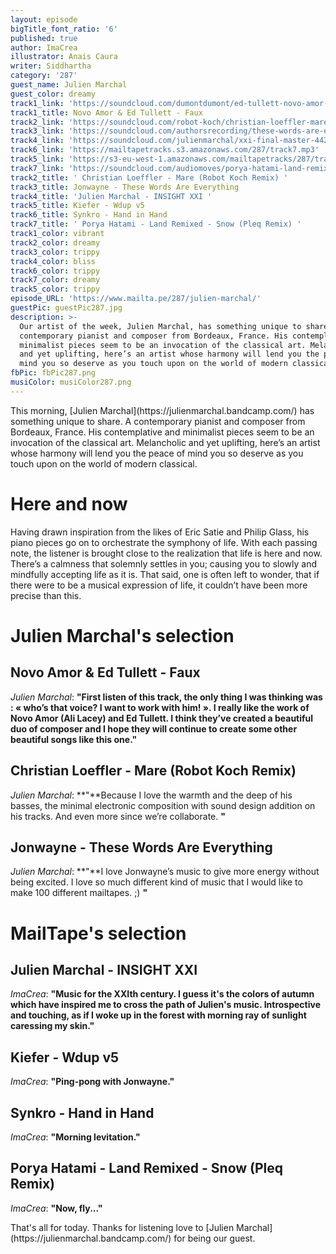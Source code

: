 ```yaml
---
layout: episode
bigTitle_font_ratio: '6'
published: true
author: ImaCrea
illustrator: Anais Caura
writer: Siddhartha
category: '287'
guest_name: Julien Marchal
guest_color: dreamy
track1_link: 'https://soundcloud.com/dumontdumont/ed-tullett-novo-amor-faux'
track1_title: Novo Amor & Ed Tullett - Faux
track2_link: 'https://soundcloud.com/robot-koch/christian-loeffler-mare-robot-koch-remix-1'
track3_link: 'https://soundcloud.com/authorsrecording/these-words-are-everything'
track4_link: 'https://soundcloud.com/julienmarchal/xxi-final-master-4424'
track6_link: 'https://mailtapetracks.s3.amazonaws.com/287/track7.mp3'
track5_link: 'https://s3-eu-west-1.amazonaws.com/mailtapetracks/287/track5.mp3'
track7_link: 'https://soundcloud.com/audiomoves/porya-hatami-land-remixed-snow'
track2_title: ' Christian Loeffler - Mare (Robot Koch Remix) '
track3_title: Jonwayne - These Words Are Everything
track4_title: 'Julien Marchal - INSIGHT XXI '
track5_title: Kiefer - Wdup v5
track6_title: Synkro - Hand in Hand
track7_title: ' Porya Hatami - Land Remixed - Snow (Pleq Remix) '
track1_color: vibrant
track2_color: dreamy
track3_color: trippy
track4_color: bliss
track6_color: trippy
track7_color: dreamy
track5_color: trippy
episode_URL: 'https://www.mailta.pe/287/julien-marchal/'
guestPic: guestPic287.jpg
description: >-
  Our artist of the week, Julien Marchal, has something unique to share. A
  contemporary pianist and composer from Bordeaux, France. His contemplative and
  minimalist pieces seem to be an invocation of the classical art. Melancholic
  and yet uplifting, here’s an artist whose harmony will lend you the peace of
  mind you so deserve as you touch upon on the world of modern classical. 
fbPic: fbPic287.png
musiColor: musiColor287.png
---
```

<p id="introduction">This morning, [Julien Marchal](https://julienmarchal.bandcamp.com/) has something unique to share. A contemporary pianist and composer from Bordeaux, France. His contemplative and minimalist pieces seem to be an invocation of the classical art. Melancholic and yet uplifting, here’s an artist whose harmony will lend you the peace of mind you so deserve as you touch upon on the world of modern classical. 
</p>

# Here and now

Having drawn inspiration from the likes of Eric Satie and Philip Glass, his piano pieces go on to orchestrate the symphony of life. With each passing note, the listener is brought close to the realization that life is here and now. There’s a calmness that solemnly settles in you; causing you to slowly and mindfully accepting life as it is. That said, one is often left to wonder, that if there were to be a musical expression of life, it couldn’t have been more precise than this. 


# Julien Marchal's selection

## Novo Amor & Ed Tullett - Faux
_Julien Marchal_: **"**First listen of this track, the only thing I was thinking was : « who’s that voice? I want to work with him! ». I really like the work of Novo Amor (Ali Lacey) and Ed Tullett. I think they’ve created a beautiful duo of composer and I hope they will continue to create some other beautiful songs like this one.**"**

##  Christian Loeffler - Mare (Robot Koch Remix) 
_Julien Marchal_: **"**Because I love the warmth and the deep of his basses, the minimal electronic composition with sound design addition on his tracks. And even more since we’re collaborate. **"**

## Jonwayne - These Words Are Everything
_Julien Marchal_: **"**I love Jonwayne’s music to give more energy without being excited. I love so much different kind of music that I would like to make 100 different mailtapes. ;) **"**


# MailTape's selection

## Julien Marchal - INSIGHT XXI 
_ImaCrea_: **"**Music for the XXIth century. I guess it's the colors of autumn which have inspired me to cross the path of Julien's music. Introspective and touching, as if I woke up in the forest with morning ray of sunlight caressing my skin.**"**

## Kiefer - Wdup v5
_ImaCrea_: **"**Ping-pong with Jonwayne.**"**

## Synkro - Hand in Hand
_ImaCrea_: **"**Morning levitation.**"**

##  Porya Hatami - Land Remixed - Snow (Pleq Remix) 
_ImaCrea_: **"**Now, fly...**"**

<p id="outroduction">That's all for today. Thanks for listening love to [Julien Marchal](https://julienmarchal.bandcamp.com/) for being our guest.</p>
